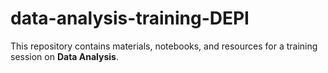 # data-analysis-training-DEPI
This repository contains materials, notebooks, and resources for a training session on **Data Analysis**. 
